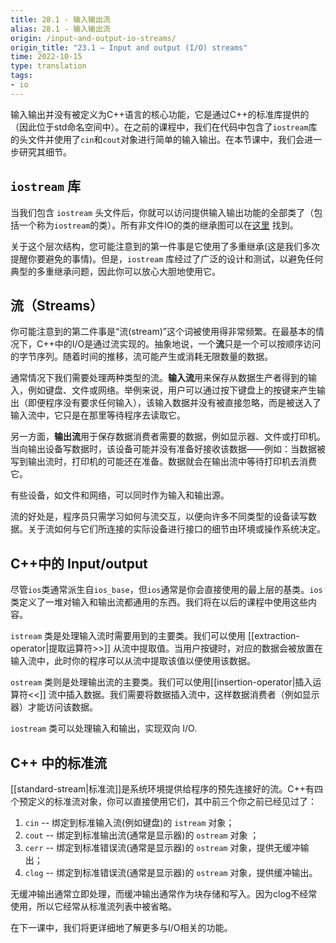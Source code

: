```yaml
---
title: 28.1 - 输入输出流
alias: 28.1 - 输入输出流
origin: /input-and-output-io-streams/
origin_title: "23.1 — Input and output (I/O) streams"
time: 2022-10-15
type: translation
tags:
- io
---
```



输入输出并没有被定义为C++语言的核心功能，它是通过C++的标准库提供的（因此位于std命名空间中）。在之前的课程中，我们在代码中包含了`iostream`库的头文件并使用了`cin`和`cout`对象进行简单的输入输出。在本节课中，我们会进一步研究其细节。

## `iostream` 库

当我们包含 `iostream` 头文件后，你就可以访问提供输入输出功能的全部类了（包括一个称为`iostream`的类）。所有非文件IO的类的继承图可以在[这里](https://en.cppreference.com/w/cpp/io) 找到。

关于这个层次结构，您可能注意到的第一件事是它使用了多重继承(这是我们多次提醒你要避免的事情)。但是，`iostream` 库经过了广泛的设计和测试，以避免任何典型的多重继承问题，因此你可以放心大胆地使用它。

## 流（Streams）

你可能注意到的第二件事是“流(stream)”这个词被使用得非常频繁。在最基本的情况下，C++中的I/O是通过流实现的。抽象地说，一个**流**只是一个可以按顺序访问的字节序列。随着时间的推移，流可能产生或消耗无限数量的数据。

通常情况下我们需要处理两种类型的流。**输入流**用来保存从数据生产者得到的输入，例如键盘、文件或网络。举例来说，用户可以通过按下键盘上的按键来产生输出（即便程序没有要求任何输入），该输入数据并没有被直接忽略，而是被送入了输入流中，它只是在那里等待程序去读取它。

另一方面，**输出流**用于保存数据消费者需要的数据，例如显示器、文件或打印机。当向输出设备写数据时，该设备可能并没有准备好接收该数据——例如：当数据被写到输出流时，打印机的可能还在准备。数据就会在输出流中等待打印机去消费它。

有些设备，如文件和网络，可以同时作为输入和输出源。

流的好处是，程序员只需学习如何与流交互，以便向许多不同类型的设备读写数据。关于流如何与它们所连接的实际设备进行接口的细节由环境或操作系统决定。


## C++中的 Input/output 

尽管`ios`类通常派生自`ios_base`，但`ios`通常是你会直接使用的最上层的基类。`ios`类定义了一堆对输入和输出流都通用的东西。我们将在以后的课程中使用这些内容。

`istream` 类是处理输入流时需要用到的主要类。我们可以使用  [[extraction-operator|提取运算符>>]] 从流中提取值。当用户按键时，对应的数据会被放置在输入流中，此时你的程序可以从流中提取该值以便使用该数据。

`ostream` 类则是处理输出流的主要类。我们可以使用[[insertion-operator|插入运算符<<]] 流中插入数据。我们需要将数据插入流中，这样数据消费者（例如显示器）才能访问该数据。

`iostream` 类可以处理输入和输出，实现双向 I/O.

## C++ 中的标准流

[[standard-stream|标准流]]是系统环境提供给程序的预先连接好的流。C++有四个预定义的标准流对象，你可以直接使用它们，其中前三个你之前已经见过了：

1.  `cin` -- 绑定到标准输入流(例如键盘)的 `istream`  对象；
2. `cout` -- 绑定到标准输出流(通常是显示器)的 `ostream` 对象 ；
3.  `cerr` -- 绑定到标准错误流(通常是显示器)的 `ostream` 对象，提供无缓冲输出；
4.  `clog` -- 绑定到标准错误流(通常是显示器)的 `ostream` 对象，提供缓冲输出。

无缓冲输出通常立即处理，而缓冲输出通常作为块存储和写入。因为clog不经常使用，所以它经常从标准流列表中被省略。

在下一课中，我们将更详细地了解更多与I/O相关的功能。
